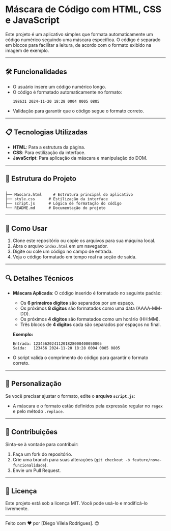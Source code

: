 
# Máscara de Código com HTML, CSS e JavaScript

Este projeto é um aplicativo simples que formata automaticamente um código numérico seguindo uma máscara específica. O código é separado em blocos para facilitar a leitura, de acordo com o formato exibido na imagem de exemplo.

---

## 🛠️ Funcionalidades

- O usuário insere um código numérico longo.
- O código é formatado automaticamente no formato:
  ```
  198631 2024-11-20 18:28 0004 0005 0805
  ```
- Validação para garantir que o código segue o formato correto.

---

## 📋 Tecnologias Utilizadas

- **HTML**: Para a estrutura da página.
- **CSS**: Para estilização da interface.
- **JavaScript**: Para aplicação da máscara e manipulação do DOM.

---

## 📂 Estrutura do Projeto

```
.
├── Mascara.html     # Estrutura principal do aplicativo
├── style.css      # Estilização da interface
├── script.js      # Lógica de formatação do código
└── README.md      # Documentação do projeto
```

---

## 🚀 Como Usar

1. Clone este repositório ou copie os arquivos para sua máquina local.
2. Abra o arquivo `index.html` em um navegador.
3. Digite ou cole um código no campo de entrada.
4. Veja o código formatado em tempo real na seção de saída.

---

## 🔍 Detalhes Técnicos

- **Máscara Aplicada**: 
  O código inserido é formatado no seguinte padrão:
  - Os **6 primeiros dígitos** são separados por um espaço.
  - Os próximos **8 dígitos** são formatados como uma data (AAAA-MM-DD).
  - Os próximos **4 dígitos** são formatados como um horário (HH:MM).
  - Três blocos de **4 dígitos** cada são separados por espaços no final.
  
  **Exemplo:**
  ```
  Entrada: 123456202411201828000400050805
  Saída:   123456 2024-11-20 18:28 0004 0005 0805
  ```

- O script valida o comprimento do código para garantir o formato correto.

---

## 🧪 Personalização

Se você precisar ajustar o formato, edite o **arquivo `script.js`**:
- A máscara e o formato estão definidos pela expressão regular no `regex` e pelo método `.replace`.

---

## 🤝 Contribuições

Sinta-se à vontade para contribuir:
1. Faça um fork do repositório.
2. Crie uma branch para suas alterações (`git checkout -b feature/nova-funcionalidade`).
3. Envie um Pull Request.

---

## 📄 Licença

Este projeto está sob a licença MIT. Você pode usá-lo e modificá-lo livremente.

---

Feito com ❤️ por [Diego Vilela Rodrigues]. 😊

